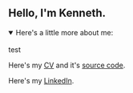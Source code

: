 ## Hello, I'm Kenneth.

<details open>
<summary>Here's a little more about me:</summary>
<br>
test
</details>

Here's my [CV](https://github.com/Kenneth-Mitchell/things/blob/48625cfd55eadc42ffe8d5a498ef9bd2ce90d9f1/cv.pdf) and it's [source code](https://github.com/Kenneth-Mitchell/things/blob/48625cfd55eadc42ffe8d5a498ef9bd2ce90d9f1/cv.tex).

Here's my [LinkedIn](www.linkedin.com/in/kenneth-w-mitchell).

